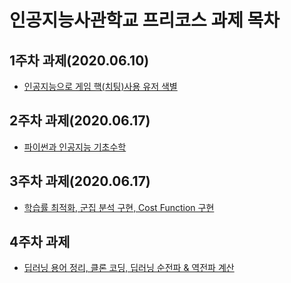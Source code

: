 # 인공지능사관학교 프리코스 과제 목차

## 1주차 과제(2020.06.10)
* [인공지능으로 게임 핵(치팅)사용 유저 색별](https://github.com/A2Ring/MissingLinkLab/blob/master/1%EC%A3%BC%EC%B0%A8%EA%B3%BC%EC%A0%9C.ipynb)

## 2주차 과제(2020.06.17)
* [파이썬과 인공지능 기초수학](https://github.com/A2Ring/MissingLinkLab/blob/master/2%EC%A3%BC%EC%B0%A8%EA%B3%BC%EC%A0%9C.ipynb)

## 3주차 과제(2020.06.17)
* [학습률 최적화, 군집 분석 구현, Cost Function 구현](https://github.com/A2Ring/MissingLinkLab/blob/master/3%EC%A3%BC%EC%B0%A8%EA%B3%BC%EC%A0%9C.ipynb)
## 4주차 과제
* [딥러닝 용어 정리, 클론 코딩, 딥러닝 순전파 & 역전파 계산](https://github.com/A2Ring/MissingLinkLab/blob/master/4%EC%A3%BC%EC%B0%A8%EA%B3%BC%EC%A0%9C.ipynb)
